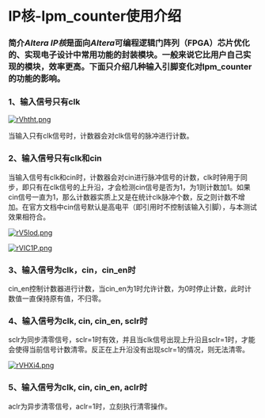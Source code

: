 # IP核-lpm_counter使用介绍

### 简介*Altera IP核*是面向*Altera*可编程逻辑门阵列（FPGA）芯片优化的、实现电子设计中常用功能的封装模块。一般来说它比用户自己实现的模块，效率更高。下面只介绍几种输入引脚变化对lpm_counter的功能的影响。

### 1、输入信号只有clk

[![rVhtht.png](https://s3.ax1x.com/2020/12/12/rVhtht.png)](https://imgchr.com/i/rVhtht)

当输入只有clk信号时，计数器会对clk信号的脉冲进行计数。

### 2、输入信号只有clk和cin

当输入信号有clk和cin时，计数器会对cin进行脉冲信号的计数，clk时钟用于同步，即只有在clk信号的上升沿，才会检测cin信号是否为1，为1则计数加1。如果cin信号一直为1，那么计数器实质上又是在统计clk脉冲个数，反之则计数不增加。在官方文档中cin信号默认是高电平（即引用时不控制该输入引脚），与本测试效果相符合。

[![rV5lod.png](https://s3.ax1x.com/2020/12/12/rV5lod.png)](https://imgchr.com/i/rV5lod)

[![rVIC1P.png](https://s3.ax1x.com/2020/12/12/rVIC1P.png)](https://imgchr.com/i/rVIC1P)

### 3、输入信号为clk，cin，cin_en时

cin_en控制计数器进行计数，当cin_en为1时允许计数，为0时停止计数，此时计数值一直保持原有值，不归零。

### 4、输入信号为clk, cin, cin_en, sclr时

sclr为同步清零信号，sclr=1时有效，并且当clk信号出现上升沿且sclr=1时，才能会使得当前信号计数清零。反正在上升沿没有出现sclr=1的情况，则无法清零。

[![rVHXi4.png](https://s3.ax1x.com/2020/12/12/rVHXi4.png)](https://imgchr.com/i/rVHXi4)

### 5、输入信号为clk, cin, cin_en, aclr时

aclr为异步清零信号，aclr=1时，立刻执行清零操作。



